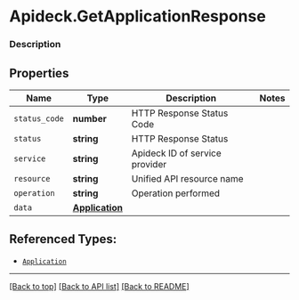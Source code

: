 # Apideck.GetApplicationResponse

### Description

## Properties
Name | Type | Description | Notes
------------ | ------------- | ------------- | -------------
`status_code` | **number** | HTTP Response Status Code | 
`status` | **string** | HTTP Response Status | 
`service` | **string** | Apideck ID of service provider | 
`resource` | **string** | Unified API resource name | 
`operation` | **string** | Operation performed | 
`data` | [**Application**](Application.md) |  | 





## Referenced Types:





* [`Application`](Application.md)

---

[[Back to top]](#) [[Back to API list]](../../../../README.md#documentation-for-api-endpoints) [[Back to README]](../../../../README.md)


